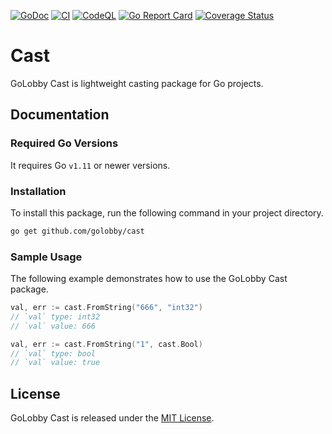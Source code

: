 [![GoDoc](https://godoc.org/github.com/golobby/cast?status.svg)](https://godoc.org/github.com/golobby/cast)
[![CI](https://github.com/golobby/cast/actions/workflows/ci.yml/badge.svg)](https://github.com/golobby/cast/actions/workflows/ci.yml)
[![CodeQL](https://github.com/golobby/cast/workflows/CodeQL/badge.svg)](https://github.com/golobby/cast/actions?query=workflow%3ACodeQL)
[![Go Report Card](https://goreportcard.com/badge/github.com/golobby/cast)](https://goreportcard.com/report/github.com/golobby/cast)
[![Coverage Status](https://coveralls.io/repos/github/golobby/cast/badge.svg)](https://coveralls.io/github/golobby/cast?branch=master)

# Cast
GoLobby Cast is lightweight casting package for Go projects.

## Documentation

### Required Go Versions
It requires Go `v1.11` or newer versions.

### Installation
To install this package, run the following command in your project directory.

```bash
go get github.com/golobby/cast
```

### Sample Usage
The following example demonstrates how to use the GoLobby Cast package.

```go
val, err := cast.FromString("666", "int32")
// `val` type: int32
// `val` value: 666

val, err := cast.FromString("1", cast.Bool)
// `val` type: bool
// `val` value: true
```

## License
GoLobby Cast is released under the [MIT License](http://opensource.org/licenses/mit-license.php).
